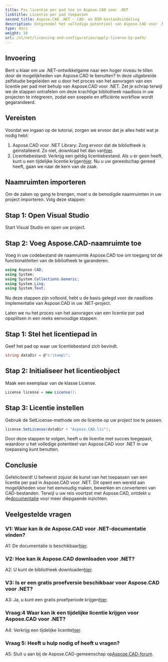 ```yaml
---
title: Pas licentie per pad toe in Aspose.CAD voor .NET
linktitle: Licentie per pad toepassen
second_title: Aspose.CAD .NET - CAD- en BIM-bestandsindeling
description: Ontgrendel het volledige potentieel van Aspose.CAD voor .NET! Volg onze stapsgewijze handleiding om naadloos een licentie toe te passen. Verbeter nu uw CAD-bestandmanipulatiespel!
type: docs
weight: 10
url: /nl/net/licensing-and-configuration/apply-license-by-path/
---
```

## Invoering

Bent u klaar om uw .NET-ontwikkelgame naar een hoger niveau te tillen door de mogelijkheden van Aspose.CAD te benutten? In deze uitgebreide zelfstudie begeleiden we u door het proces van het aanvragen van een licentie per pad met behulp van Aspose.CAD voor .NET. Zet je schrap terwijl we de stappen ontrafelen om deze krachtige bibliotheek naadloos in uw projecten te integreren, zodat een soepele en efficiënte workflow wordt gegarandeerd.

## Vereisten

Voordat we ingaan op de tutorial, zorgen we ervoor dat je alles hebt wat je nodig hebt:
1.  Aspose.CAD voor .NET Library: Zorg ervoor dat de bibliotheek is geïnstalleerd. Zo niet, download het dan van[hier](https://releases.aspose.com/cad/net/).
2.  Licentiebestand: Verkrijg een geldig licentiebestand. Als u er geen heeft, kunt u een tijdelijke licentie krijgen[hier](https://purchase.aspose.com/temporary-license/).
Nu u uw gereedschap gereed heeft, gaan we naar de kern van de zaak.

## Naamruimten importeren

Om de zaken op gang te brengen, moet u de benodigde naamruimten in uw project importeren. Volg deze stappen:

## Stap 1: Open Visual Studio

Start Visual Studio en open uw project.

## Stap 2: Voeg Aspose.CAD-naamruimte toe

Voeg in uw codebestand de naamruimte Aspose.CAD toe om toegang tot de functionaliteiten van de bibliotheek te garanderen.
```csharp
using Aspose.CAD;
using System;
using System.Collections.Generic;
using System.Linq;
using System.Text;
```
Nu deze stappen zijn voltooid, hebt u de basis gelegd voor de naadloze implementatie van Aspose.CAD in uw .NET-project.

Laten we nu het proces van het aanvragen van een licentie per pad opsplitsen in een reeks eenvoudige stappen:

## Stap 1: Stel het licentiepad in

Geef het pad op waar uw licentiebestand zich bevindt.
```csharp
string dataDir = @"c:\temp\";
```

## Stap 2: Initialiseer het licentieobject

Maak een exemplaar van de klasse License.
```csharp
License license = new License();
```

## Stap 3: Licentie instellen

Gebruik de SetLicense-methode om de licentie op uw project toe te passen.
```csharp
license.SetLicense(dataDir + "Aspose.CAD.lic");
```

Door deze stappen te volgen, heeft u de licentie met succes toegepast, waardoor u het volledige potentieel van Aspose.CAD voor .NET in uw toepassing kunt benutten.

## Conclusie

Gefeliciteerd! U beheerst zojuist de kunst van het toepassen van een licentie per pad in Aspose.CAD voor .NET. Dit opent een wereld aan mogelijkheden voor het eenvoudig maken, bewerken en converteren van CAD-bestanden. Terwijl u uw reis voortzet met Aspose.CAD, ontdekt u de[documentatie](https://reference.aspose.com/cad/net/) voor meer diepgaande inzichten.

## Veelgestelde vragen

### V1: Waar kan ik de Aspose.CAD voor .NET-documentatie vinden?

 A1: De documentatie is beschikbaar[hier](https://reference.aspose.com/cad/net/).

### V2: Hoe kan ik Aspose.CAD downloaden voor .NET?

 A2: U kunt de bibliotheek downloaden[hier](https://releases.aspose.com/cad/net/).

### V3: Is er een gratis proefversie beschikbaar voor Aspose.CAD voor .NET?

A3: Ja, u kunt een gratis proefperiode krijgen[hier](https://releases.aspose.com/).

### Vraag:4 Waar kan ik een tijdelijke licentie krijgen voor Aspose.CAD voor .NET?

 A4: Verkrijg een tijdelijke licentie[hier](https://purchase.aspose.com/temporary-license/).

### Vraag 5: Heeft u hulp nodig of heeft u vragen?

 A5: Sluit u aan bij de Aspose.CAD-gemeenschap op[Aspose.CAD-forum](https://forum.aspose.com/c/cad/19).